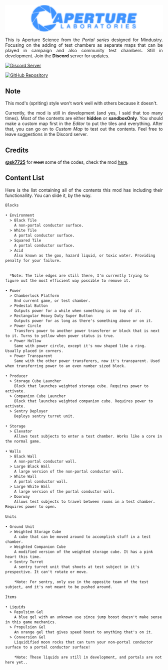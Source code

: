 <p align=center> <img alt="Icon" src="https://github.com/Gdeft/aperture-science/blob/master/sprites-override/ui/logo.png"> </p>

<p align=justify>
This is Aperture Science from the <i>Portal series</i> designed for Mindustry. Focusing on the adding of test chambers as separate maps that can be played in campaign and also community test chambers. Still in development. Join the <b>Discord</b> server for updates.
</p>
<p align=left>
<a href="https://discord.gg/RCCVQFW">
   <img alt="Discord Server" src="https://discord.com/assets/9babbea9acbfec5302d832bae6c3c184.svg" width=110 length=140>
</a> 
</p>

<p>   
<a href="https://github.com/Gdeft/aperture-science">
   <img alt="GitHub Repository" src="https://upload.wikimedia.org/wikipedia/commons/thumb/2/24/GitHub_logo_2013_padded.svg/1240px-GitHub_logo_2013_padded.svg.png" width=110 length=140>
</a>
</p>

## Note

<p align=justify>This mod's (spriting) style won't work well with others because it doesn't.</p>

<p align=justify>Currently, the mod is still in development (and yes, I said that too many times). Most of the contents are either <b>hidden</b> or <b>sandboxOnly</b>. You should make a custom map first in the <i>Editor</i> to put the tiles and everything. After that, you can go on to <i>Custom Map</i> to test out the contents. Feel free to leave suggestions in the Discord server.</p>

## Credits

[**@sk7725**](https://github.com/sk7725) for ~~most~~ some of the codes, check the mod [here](https://github.com/sk7725/Commandblocks).

## Content List

<p align=justify>Here is the list containing all of the contents this mod has including their functionallity. You can slide it, by the way.</p>

```
Blocks

• Environment
  > Black Tile
    A non-portal conductor surface.
  > White Tile
    A portal conductor surface.
  > Squared Tile
    A portal conductor surface.
  > Acid
    Also known as the goo, hazard liquid, or toxic water. Providing penalty for your failure.
   
  
  *Note: The tile edges are still there, I'm currently trying to figure out the most efficient way possible to remove it.
  
• Power
  > Chamberlock Platform
    End current game, or test chamber.
  > Pedestal Button
    Outputs power for a while when something is on top of it.
  > Rectangular Heavy Duty Super Button
    Outputs power for as long as there's something above or on it.
  > Power Circle
    Transfers power to another power transferer or block that is next to it. Turns to yellow when power status is true.
  > Power Hollow
    Same with power circle, except it's now shaped like a ring. Usually placed in corners.
  > Power Transparent
    Same with the other power transferers, now it's transparent. Used when transferring power to an even number sized block.
  
• Producer
  > Storage Cube Launcher
    Block that launches weighted storage cube. Requires power to activate.
  > Companion Cube Launcher
    Block that launches weighted companion cube. Requires power to activate.
  > Sentry Deployer
    Deploys sentry turret unit.
  
• Storage
  > Elevator
    Allows test subjects to enter a test chamber. Works like a core in the normal game.
  
• Walls
  > Black Wall
    A non-portal conductor wall.
  > Large Black Wall
    A large version of the non-portal conductor wall.
  > White Wall
    A portal conductor wall.
  > Large White Wall
    A large version of the portal conductor wall.
  > Doorway
    Allows test subjects to travel between rooms in a test chamber. Requires power to open.
  
Units

• Ground Unit
  > Weighted Storage Cube
    A cube that can be moved around to accomplish stuff in a test chamber.
  > Weighted Companion Cube
    A modified version of the weighted storage cube. It has a pink heart this time.
  > Sentry Turret
    A sentry turret unit that shoots at test subject in it's prespective. It can't rotate or move. 
    
    *Note: For sentry, only use in the opposite team of the test subject, and it's not meant to be pushed around.
  
Items

• Liquids
  > Repulsion Gel
    A blue gel with an unknown use since jump boost doesn't make sense in this game mechanics.
  > Propulsion Gel
    An orange gel that gives speed boost to anything that's on it.
  > Conversion Gel
    Liquidified moon rocks that can turn your non-portal conductor surface to a portal conductor surface!
    
    *Note: These liquids are still in development, and portals are not here yet..
````










